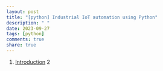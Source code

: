 ```yaml
---
layout: post
title: "[python] Industrial IoT automation using Python"
description: " "
date: 2023-09-27
tags: [python]
comments: true
share: true
---
```

1. [Introduction](#introduction)
2